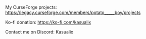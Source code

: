My CurseForge projects: https://legacy.curseforge.com/members/potato_____boy/projects

Ko-fi donation: https://ko-fi.com/kasualix

Contact me on Discord: Kasualix

